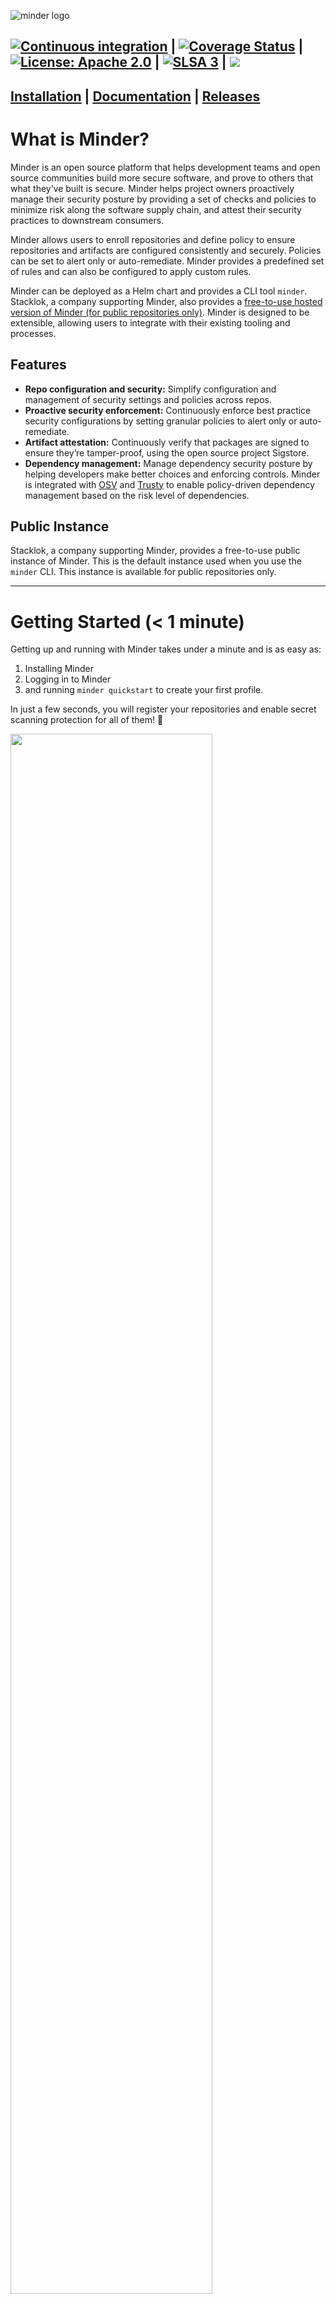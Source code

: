 ![minder logo](./docs/docs/images/Minder_darkMode.png)

[![Continuous integration](https://github.com/mindersec/minder/actions/workflows/main.yml/badge.svg)](https://github.com/mindersec/minder/actions/workflows/main.yml) | [![Coverage Status](https://coveralls.io/repos/github/mindersec/minder/badge.svg?branch=main)](https://coveralls.io/github/mindersec/minder?branch=main) | [![License: Apache 2.0](https://img.shields.io/badge/License-Apache2.0-brightgreen.svg)](https://opensource.org/licenses/Apache-2.0) | [![SLSA 3](https://slsa.dev/images/gh-badge-level3.svg)](https://slsa.dev) | [![](https://dcbadge.vercel.app/api/server/RkzVuTp3WK?logo=discord&label=Discord&color=5865&style=flat)](https://discord.gg/RkzVuTp3WK)
---

[Installation](https://minder-docs.stacklok.dev/getting_started/install_cli) | [Documentation](https://mindersec.github.io/) | [Releases](https://github.com/mindersec/minder/releases)
---

# What is Minder?

Minder is an open source platform that helps development teams and open source communities build more
secure software, and prove to others that what they’ve built is secure. Minder helps project owners proactively manage
their security posture by providing a set of checks and policies to minimize risk along the software supply chain,
and attest their security practices to downstream consumers.

Minder allows users to enroll repositories and define policy to ensure repositories and artifacts are configured
consistently and securely. Policies can be set to alert only or auto-remediate. Minder provides a predefined set of
rules and can also be configured to apply custom rules.

Minder can be deployed as a Helm chart and provides a CLI tool `minder`. Stacklok, a company supporting Minder, also
provides a [free-to-use hosted version of Minder (for public repositories only)](#public-instance). Minder is designed to be extensible,
allowing users to integrate with their existing tooling and processes.

## Features

* **Repo configuration and security:** Simplify configuration and management of security settings and policies across repos.
* **Proactive security enforcement:** Continuously enforce best practice security configurations by setting granular policies to alert only or auto-remediate.
* **Artifact attestation:** Continuously verify that packages are signed to ensure they’re tamper-proof, using the open source project Sigstore.
* **Dependency management:** Manage dependency security posture by helping developers make better choices and enforcing controls. Minder is integrated with [OSV](https://osv.dev/) and [Trusty](https://trustypkg.dev) to enable policy-driven dependency management based on the risk level of dependencies.

## Public Instance

Stacklok, a company supporting Minder, provides a free-to-use public instance of Minder. This is the default instance used when you use the `minder` CLI. This instance is available for public repositories only.

---
# Getting Started (< 1 minute)

Getting up and running with Minder takes under a minute and is as easy as:

1. Installing Minder
2. Logging in to Minder
3. and running `minder quickstart` to create your first profile.

In just a few seconds, you will register your repositories and enable secret scanning protection for all of them! 🤯

<img src="https://github.com/mindersec/minder/assets/16540482/00646f28-2f48-43f2-bb2b-4a791782d7e3" width="80%"/>

## Installation

Choose your preferred method to install `minder`:

### MacOS (Homebrew)

Make sure you have [Homebrew](https://brew.sh/) installed.

```bash
brew install minder
```

### Windows (Winget)

Make sure you have [Winget](https://learn.microsoft.com/en-us/windows/package-manager/winget/) installed.

```bash
winget install stacklok.minder
```

### Download a release

Download the latest release from [minder/releases](https://github.com/mindersec/minder/releases).

### Build it from source

Build `minder` and `minder-server` from source by following the [build from source guide](#build-from-source).

## Logging in to Minder

To use `minder` with the [public instance](#public-instance) of Minder (`api.stacklok.com`), log in by running: 

```bash
minder auth login
```

Upon completion, you should see that the Minder Server is set to `api.stacklok.com`.


## Run Minder quickstart

The `quickstart` command guides you through creating your first profile in Minder, register your repositories, and enabling secret scanning protection for your repositories in seconds.

To do so, run:

```bash
minder quickstart
```

This will prompt you to enroll your provider, select the repositories you'd like, create the `secret_scanning`
rule type and create a profile which enables secret scanning for the selected repositories.

To see the status of your profile, run:

```bash
minder profile status list --profile quickstart-profile --detailed
```

You should see the overall profile status and a detailed view of the rule evaluation statuses for each of your registered repositories.

Minder will continue to keep track of your repositories and will ensure to fix any drifts from the desired state by
using the `remediate` feature or alert you, if needed, using the `alert` feature.

Congratulations! 🎉 You've now successfully created your first profile!

## What's next?

You can now continue to explore Minder's features by adding or removing more repositories, create more profiles with
various rules, and much more. There's a lot more to Minder than just secret scanning. 

The `secret_scanning` rule is just one of the many rule types that Minder supports. 

You can see the full list of ready-to-use rules and profiles
maintained by Minder's team here - [mindersec/minder-rules-and-profiles](https://github.com/mindersec/minder-rules-and-profiles).

In case there's something you don't find there yet, Minder is designed to be extensible.
This allows for users to create their own custom rule types and profiles and ensure the specifics of their security
posture are attested to.

Now that you have everything set up, you can continue to run `minder` commands against the public instance of Minder
where you can manage your registered repositories, create profiles, rules and much more, so you can ensure your repositories are
configured consistently and securely.

For more information about `minder`, see:
* `minder` CLI commands - [Docs](https://mindersec.github.io/ref/cli/minder).
* `minder` REST API Documentation - [Docs](https://mindersec.github.io/ref/api).
* `minder` rules and profiles maintained by Minder's team - [GitHub](https://github.com/mindersec/minder-rules-and-profiles).
* Minder documentation - [Docs](https://mindersec.github.io/).

# Roadmap

The Minder community are actively working on new features and improvements for Minder.

You can find our roadmap [here](https://mindersec.github.io/about/roadmap).

Should you wish to request or contribute a feature or improvement, please use the following
[issue template](https://github.com/mindersec/minder/issues/new?template=enhancement.yml)

# Development

This section describes how to build and run Minder from source.

## Build from source

### Prerequisites

You'd need the following tools available - [Go](https://golang.org/doc/install), [Docker](https://docs.docker.com/get-docker/) and [Docker Compose](https://docs.docker.com/compose/install/).

To build and run `minder-server`, you will also need [ko](https://ko.build/install/).

To run the test suite via `make test`, you will need [gotestfmt](https://github.com/GoTestTools/gotestfmt#installing) and [helm](https://github.com/helm/helm/releases).

To invoke the `run-docker` make target, you will need [yq](https://github.com/mikefarah/yq).

### Clone the repository

```bash
git clone git@github.com:mindersec/minder.git
```

## Build 

Run the following to build `minder` and `minder-server` (binaries will be present at `./bin/`)

```bash
make build
```

To use `minder` with the public instance of Minder (`api.stacklok.com`), run:

```bash
minder auth login
```

Upon completion, you should see that the Minder Server is set to `api.stacklok.com`.

If you want to run `minder` against a local `minder-server` instance, proceed with the steps below.

#### Initial configuration

Create the initial configuration file for `minder`. You may do so by doing.

```bash
cp config/config.yaml.example config.yaml
```

Create the initial configuration file for `minder-server`. You may do so by doing.

```bash
cp config/server-config.yaml.example server-config.yaml
```

You'd also have to set up an OAuth2 application for `minder-server` to use.
Once completed, update the configuration file with the appropriate values.
See the documentation on how to do that - [Docs](https://mindersec.github.io/run_minder_server/config_oauth).

#### Run `minder-server`

Start `minder-server` along with its dependant services (`keycloak` and `postgres`) by running:

```bash
make run-docker
```

#### Configure social login (GitHub)

`minder-server` uses Keycloak as an IAM. To log in, you'll need to set up a GitHub OAuth2 application and configure
Keycloak to use it.

Create an OAuth2 application for GitHub [here](https://github.com/settings/developers). Select
`New OAuth App` and fill in the details. The callback URL should be `http://localhost:8081/realms/stacklok/broker/github/endpoint`.
Create a new client secret for your OAuth2 client.

Using the `client_id` and `client_secret` you created above, enable GitHub login on Keycloak by running the following command:

```bash
make KC_GITHUB_CLIENT_ID=<client_id> KC_GITHUB_CLIENT_SECRET=<client_secret> github-login
```

#### Run minder

Ensure the `config.yaml` file is present in the current directory so `minder` can use it.

Run `minder` against your local instance of Minder (`localhost:8090`):

```bash
minder auth login
```

Upon completion, you should see that the Minder Server is set to `localhost:8090`.

By default, the `minder` CLI will point to the production Stacklok environment if a config file is not present, but [creating the `config.yaml` for running the server](#initial-configuration) will point the CLI at your local development environment.  If you explicitly want to use a different instance, you can set the `MINDER_CONFIG` environment variable to point to a particular configuration.  We have configurations for local development, the Stacklok production environment, and Stacklok staging environment (updated frequently) checked in to [the `config` directory](./config/).

### Development guidelines

You can find more detailed information about the development process in the [Developer Guide](https://mindersec.github.io/developer_guide/get-hacking).

## Minder API

* REST API documentation - [Link](https://mindersec.github.io/ref/api).

* Proto API documentation - [Link](https://mindersec.github.io/ref/proto).

* Protobuf - [Link](https://github.com/mindersec/minder/blob/main/proto/minder/v1/minder.proto).

* OpenAPI/swagger spec (JSON) - [Link](https://github.com/mindersec/minder/blob/main/pkg/api/openapi/minder/v1/minder.swagger.json).

## Contributing

We welcome contributions to Minder. Please see our [Contributing](./CONTRIBUTING.md) guide for more information.

## Provenance

The Minder project follows the best practices for software supply chain security and transparency.

All released assets:

* Have a generated and verifiable SLSA Build Level 3 provenance. For more information, see the [SLSA website](https://slsa.dev).
* Have been signed and verified during release using the [Sigstore](https://sigstore.dev) project.
This ensures that
they are tamper-proof and can be verified by anyone.
* Have an SBOM archive generated and published along with the release.
This allows users to understand the dependencies of the project and their security posture.

## License

Minder is licensed under the [Apache 2.0 License](./LICENSE).
